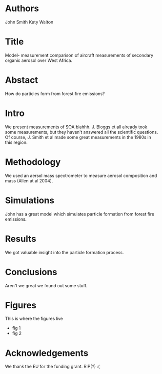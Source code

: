 # Authors 
John Smith
Katy Walton

# Title 
Model- measurement comparison of aircraft measurements of secondary organic aerosol over West Africa.

# Abstact
How do particles form from forest fire emissions?

# Intro
We present measurements of SOA blahhh. J. Bloggs et all already took some measurements, but they haven't answered all the scientific questions. Of course, J. Smith et al made some great measurements in the 1980s in this region.

# Methodology
We used an aersol mass spectrometer to measure aerosol composition and mass (Allen at al 2004).

# Simulations
John has a great model which simulates particle formation from forest fire emissions.

# Results
We got valuable insight into the particle formation process.

# Conclusions
Aren't we great we found out some stuff.

# Figures
This is where the figures live
- fig 1
- fig 2

# Acknowledgements
We thank the EU for the funding grant. RIP(?) :(
